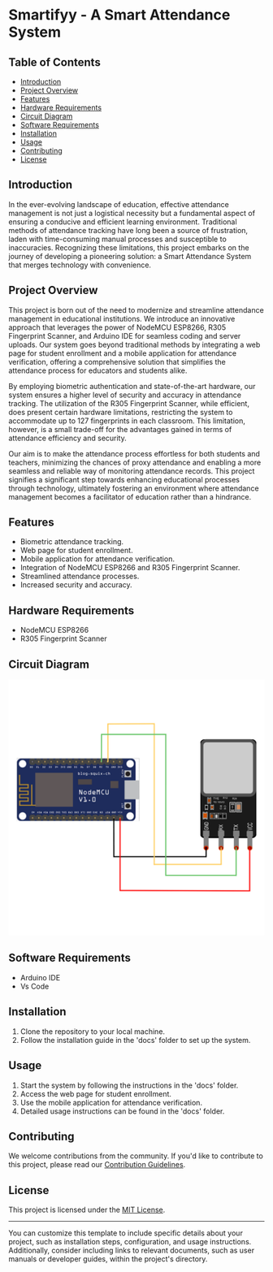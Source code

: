 # Smartifyy - A Smart Attendance System

## Table of Contents

- [Introduction](#introduction)
- [Project Overview](#project-overview)
- [Features](#features)
- [Hardware Requirements](#hardware-requirements)
- [Circuit Diagram](https://github.com/jasmit21/smartify/blob/main/Circuit%20Diagram.png?raw=true)
- [Software Requirements](#software-requirements)
- [Installation](#installation)
- [Usage](#usage)
- [Contributing](#contributing)
- [License](#license)

## Introduction

In the ever-evolving landscape of education, effective attendance management is not just a logistical necessity but a fundamental aspect of ensuring a conducive and efficient learning environment. Traditional methods of attendance tracking have long been a source of frustration, laden with time-consuming manual processes and susceptible to inaccuracies. Recognizing these limitations, this project embarks on the journey of developing a pioneering solution: a Smart Attendance System that merges technology with convenience.

## Project Overview

This project is born out of the need to modernize and streamline attendance management in educational institutions. We introduce an innovative approach that leverages the power of NodeMCU ESP8266, R305 Fingerprint Scanner, and Arduino IDE for seamless coding and server uploads. Our system goes beyond traditional methods by integrating a web page for student enrollment and a mobile application for attendance verification, offering a comprehensive solution that simplifies the attendance process for educators and students alike.

By employing biometric authentication and state-of-the-art hardware, our system ensures a higher level of security and accuracy in attendance tracking. The utilization of the R305 Fingerprint Scanner, while efficient, does present certain hardware limitations, restricting the system to accommodate up to 127 fingerprints in each classroom. This limitation, however, is a small trade-off for the advantages gained in terms of attendance efficiency and security.

Our aim is to make the attendance process effortless for both students and teachers, minimizing the chances of proxy attendance and enabling a more seamless and reliable way of monitoring attendance records. This project signifies a significant step towards enhancing educational processes through technology, ultimately fostering an environment where attendance management becomes a facilitator of education rather than a hindrance.

## Features

- Biometric attendance tracking.
- Web page for student enrollment.
- Mobile application for attendance verification.
- Integration of NodeMCU ESP8266 and R305 Fingerprint Scanner.
- Streamlined attendance processes.
- Increased security and accuracy.

## Hardware Requirements

- NodeMCU ESP8266
- R305 Fingerprint Scanner

## Circuit Diagram
![Circuit Diagram](https://github.com/jasmit21/smartify/raw/main/Circuit%20Diagram.png)


## Software Requirements

- Arduino IDE
- Vs Code

## Installation

1. Clone the repository to your local machine.
2. Follow the installation guide in the 'docs' folder to set up the system.

## Usage

1. Start the system by following the instructions in the 'docs' folder.
2. Access the web page for student enrollment.
3. Use the mobile application for attendance verification.
4. Detailed usage instructions can be found in the 'docs' folder.

## Contributing

We welcome contributions from the community. If you'd like to contribute to this project, please read our [Contribution Guidelines](CONTRIBUTING.md).

## License

This project is licensed under the [MIT License](LICENSE).

---

You can customize this template to include specific details about your project, such as installation steps, configuration, and usage instructions. Additionally, consider including links to relevant documents, such as user manuals or developer guides, within the project's directory.
